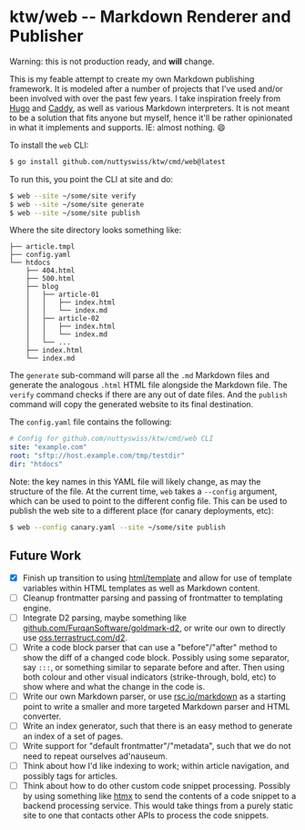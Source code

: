 # ktw/web -- Markdown Renderer and Publisher

Warning: this is not production ready, and **will** change.

This is my feable attempt to create my own Markdown publishing framework. It is
modeled after a number of projects that I've used and/or been involved with
over the past few years. I take inspiration freely from [Hugo] and [Caddy], as
well as various Markdown interpreters. It is not meant to be a solution that
fits anyone but myself, hence it'll be rather opinionated in what it implements
and supports. IE: almost nothing. :smile:

To install the `web` CLI:

```bash
$ go install github.com/nuttyswiss/ktw/cmd/web@latest
```

To run this, you point the CLI at site and do:

```bash
$ web --site ~/some/site verify
$ web --site ~/some/site generate
$ web --site ~/some/site publish
```

Where the site directory looks something like:

```
├── article.tmpl
├── config.yaml
└── htdocs
    ├── 404.html
    ├── 500.html
    ├── blog
    │   ├── article-01
    │   │   ├── index.html
    │   │   └── index.md
    │   ├── article-02
    │   │   ├── index.html
    │   │   └── index.md
    │   └── ...
    ├── index.html
    └── index.md
```

The `generate` sub-command will parse all the `.md` Markdown files and generate
the analogous `.html` HTML file alongside the Markdown file. The `verify`
command checks if there are any out of date files. And the `publish` command
will copy the generated website to its final destination.

The `config.yaml` file contains the following:

```yaml
# Config for github.com/nuttyswiss/ktw/cmd/web CLI
site: "example.com"
root: "sftp://host.example.com/tmp/testdir"
dir: "htdocs"
```

Note: the key names in this YAML file will likely change, as may the structure
of the file. At the current time, `web` takes a `--config` argument, which can
be used to point to the different config file. This can be used to publish the
web site to a different place (for canary deployments, etc):

```bash
$ web --config canary.yaml --site ~/some/site publish
```

## Future Work

- [X] Finish up transition to using [html/template] and allow for use of
template variables within HTML templates as well as Markdown content.
- [ ] Cleanup frontmatter parsing and passing of frontmatter to templating
engine.
- [ ] Integrate D2 parsing, maybe something like [github.com/FurqanSoftware/goldmark-d2],
or write our own to directly use [oss.terrastruct.com/d2].
- [ ] Write a code block parser that can use a "before"/"after" method to show
the diff of a changed code block. Possibly using some separator, say `:::`, or
something similar to separate before and after. Then using both colour and
other visual indicators (strike-through, bold, etc) to show where and what the
change in the code is.
- [ ] Write our own Markdown parser, or use [rsc.io/markdown] as a starting
point to write a smaller and more targeted Markdown parser and HTML converter.
- [ ] Write an index generator, such that there is an easy method to generate
an index of a set of pages.
- [ ] Write support for "default frontmatter"/"metadata", such that we do not
need to repeat ourselves ad'nauseum.
- [ ] Think about how I'd like indexing to work; within article navigation, and
possibly tags for articles.
- [ ] Think about how to do other custom code snippet processing. Possibly by
using something like [htmx] to send the contents of a code snippet to a backend
processing service. This would take things from a purely static site to one
that contacts other APIs to process the code snippets.

[Hugo]: https://gohugo.io/
[Caddy]: https://caddyserver.com/
[github.com/FurqanSoftware/goldmark-d2]: https://pkg.go.dev/github.com/FurqanSoftware/goldmark-d2
[oss.terrastruct.com/d2]: https://pkg.go.dev/oss.terrastruct.com/d2
[rsc.io/markdown]: https://pkg.go.dev/rsc.io/markdown
[html/template]: https://pkg.go.dev/html/template
[htmx]: https://htmx.org/
